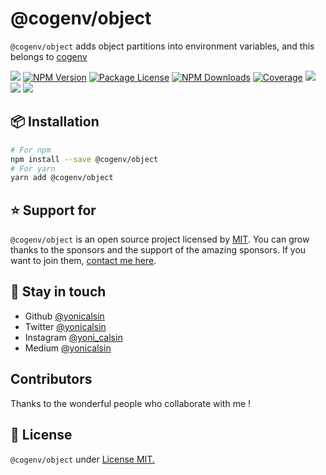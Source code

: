 # @cogenv/object

`@cogenv/object` adds object partitions into environment variables, and this belongs to [cogenv](https://github.com/yonicalsin/cogenv)

<a href="https://github.com/yonicalsin/@cogenv/typed"><img src="https://img.shields.io/spiget/stars/1000?color=brightgreen&label=Star&logo=github" /></a>
<a href="https://www.npmjs.com/@cogenv/typed" target="_blank">
<img src="https://img.shields.io/npm/v/@cogenv/typed" alt="NPM Version" /></a>
<a href="https://www.npmjs.com/@cogenv/typed" target="_blank">
<img src="https://img.shields.io/npm/l/@cogenv/typed" alt="Package License" /></a>
<a href="https://www.npmjs.com/@cogenv/typed" target="_blank">
<img src="https://img.shields.io/npm/dm/@cogenv/typed" alt="NPM Downloads" /></a>
<a href="https://github.com/yonicalsin/@cogenv/typed" target="_blank">
<img src="https://s3.amazonaws.com/assets.coveralls.io/badges/coveralls_95.svg" alt="Coverage" /></a>
<a href="https://github.com/yonicalsin/@cogenv/typed"><img src="https://img.shields.io/badge/Github%20Page-@cogenv/typed-yellow?style=flat-square&logo=github" /></a>
<a href="https://github.com/yonicalsin"><img src="https://img.shields.io/badge/Author-Yoni%20Calsin-blueviolet?style=flat-square&logo=appveyor" /></a>
<a href="https://twitter.com/yonicalsin" target="_blank">
<img src="https://img.shields.io/twitter/follow/yonicalsin.svg?style=social&label=Follow"></a>

## 📦 Installation

```bash
# For npm
npm install --save @cogenv/object
# For yarn
yarn add @cogenv/object
```

## ⭐ Support for

`@cogenv/object` is an open source project licensed by [MIT](LICENSE). You can grow thanks to the sponsors and the support of the amazing sponsors. If you want to join them, [contact me here](mailto:helloyonicb@gmail.com).

## 🎩 Stay in touch

-  Github [@yonicalsin](https://github.com/yonicalsin)
-  Twitter [@yonicalsin](https://twitter.com/yonicalsin)
-  Instagram [@yoni_calsin](https://instagram.com/yoni_calsin)
-  Medium [@yonicalsin](https://medium.com/yonicalsin)

## Contributors

Thanks to the wonderful people who collaborate with me !

## 📜 License

`@cogenv/object` under [License MIT.](LICENSE)
